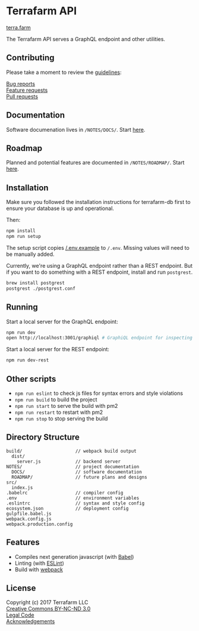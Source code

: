 # Terrafarm API

[terra.farm][301]

The Terrafarm API serves a GraphQL endpoint and other utilities.

## Contributing

Please take a moment to review the [guidelines][200]:

[Bug reports][201]  
[Feature requests][202]  
[Pull requests][203]

## Documentation

Software documenation lives in `/NOTES/DOCS/`. Start [here][205].

## Roadmap

Planned and potential features are documented in `/NOTES/ROADMAP/`. Start [here][206].

## Installation

Make sure you followed the installation instructions for terrafarm-db first to ensure your database is up and operational.

Then:

```bash
npm install
npm run setup
```
The setup script copies [/.env.example][101] to `/.env`. Missing values will need to be manually added.

Currently, we're using a GraphQL endpoint rather than a REST endpoint. But if you want to do something with a REST endpoint, install and run `postgrest`.

```bash
brew install postgrest
postgrest ./postgrest.conf
```

## Running

Start a local server for the GraphQL endpoint:

```bash
npm run dev
open http://localhost:3001/graphiql # GraphiQL endpoint for inspecting the schema
```

Start a local server for the REST endpoint:

```bash
npm run dev-rest
```

## Other scripts

* `npm run eslint` to check js files for syntax errors and style violations  
* `npm run build` to build the project  
* `npm run start` to serve the build with pm2  
* `npm run restart` to restart with pm2  
* `npm run stop` to stop serving the build

## Directory Structure

```
build/                    // webpack build output
  dist/
    server.js             // backend server
NOTES/                    // project documentation
  DOCS/                   // software documentation
  ROADMAP/                // future plans and designs
src/
  index.js
.babelrc                  // compiler config
.env                      // environment variables
.eslintrc                 // syntax and style config
ecosystem.json            // deployment config
gulpfile.babel.js
webpack.config.js
webpack.production.config
```

## Features

* Compiles next generation javascript (with [Babel][402])
* Linting (with [ESLint][403])
* Build with [webpack][404]

## License

Copyright (c) 2017 Terrafarm LLC  
[Creative Commons BY-NC-ND 3.0][400]  
[Legal Code][100]  
[Acknowledgements][204]


[100]: ./LICENSE.md
[101]: ./.env.example
[200]: ./NOTES/CONTRIBUTING.md
[201]: ./NOTES/CONTRIBUTING.md#bugs
[202]: ./NOTES/CONTRIBUTING.md#features
[203]: ./NOTES/CONTRIBUTING.md#pull-requests
[204]: ./NOTES/ACKNOWLEDGEMENTS.md
[205]: ./NOTES/DOCS/README.md
[206]: ./NOTES/ROADMAP/README.md
[300]: https://terra.farm/
[301]: https://terra.farm/pages/about
[400]: https://creativecommons.org/licenses/by-nc-nd/3.0/
[401]: https://facebook.github.io/react/
[402]: https://babeljs.io/
[403]: http://eslint.org/
[404]: https://webpack.github.io/
[405]: http://mochajs.org/
[406]: http://chaijs.com/
[407]: http://sinonjs.org/
